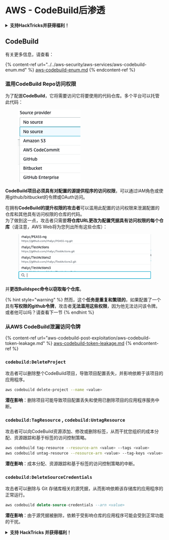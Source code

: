 # AWS - CodeBuild后渗透

<details>

<summary><strong>支持HackTricks并获得福利！</strong></summary>

* 如果您想在HackTricks中看到您的公司广告，或者如果您想访问PEASS的最新版本或下载PDF格式的HackTricks，请查看[**SUBSCRIPTION PLANS**](https://github.com/sponsors/carlospolop)！
* 获取[**官方PEASS和HackTricks周边产品**](https://peass.creator-spring.com)
* 发现[**PEASS家族**](https://opensea.io/collection/the-peass-family)，我们的独家[**NFT**](https://opensea.io/collection/the-peass-family)收藏品
* **加入** 💬 [**Discord群组**](https://discord.gg/hRep4RUj7f) 或 [**Telegram群组**](https://t.me/peass) 或 **关注**我在**Twitter**上的🐦 [**@carlospolopm**](https://twitter.com/carlospolopm)**。**
* **通过向** [**HackTricks**](https://github.com/carlospolop/hacktricks) **和** [**HackTricks Cloud**](https://github.com/carlospolop/hacktricks-cloud) **github仓库提交PR来分享您的黑客技巧。**

</details>

## CodeBuild

有关更多信息，请查看：

{% content-ref url="../../aws-security/aws-services/aws-codebuild-enum.md" %}
[aws-codebuild-enum.md](../../aws-security/aws-services/aws-codebuild-enum.md)
{% endcontent-ref %}

### 滥用CodeBuild Repo访问权限

为了配置**CodeBuild**，它将需要访问它将要使用的代码仓库。多个平台可以托管此代码：

<figure><img src="../../../.gitbook/assets/image (3) (5).png" alt=""><figcaption></figcaption></figure>

**CodeBuild项目必须具有对配置的源提供程序的访问权限**，可以通过IAM角色或使用github/bitbucket的令牌或OAuth访问。

在拥有**CodeBuild的提升权限的攻击者**可以滥用此配置的访问权限来泄漏配置的仓库和其他具有访问权限的仓库的代码。\
为了做到这一点，攻击者只需要**将仓库URL更改为配置凭据具有访问权限的每个仓库**（请注意，AWS Web将为您列出所有这些仓库）：

<figure><img src="../../../.gitbook/assets/image (11).png" alt=""><figcaption></figcaption></figure>

并**更改Buildspec命令以窃取每个仓库**。

{% hint style="warning" %}
然而，这个**任务是重复和繁琐的**，如果配置了一个具有**写权限的github令牌**，攻击者**无法滥用这些权限**，因为他无法访问该令牌。\
或者他可以吗？请查看下一节
{% endhint %}

### 从AWS CodeBuild泄漏访问令牌

{% content-ref url="aws-codebuild-post-exploitation/aws-codebuild-token-leakage.md" %}
[aws-codebuild-token-leakage.md](aws-codebuild-post-exploitation/aws-codebuild-token-leakage.md)
{% endcontent-ref %}

### `codebuild:DeleteProject`

攻击者可以删除整个CodeBuild项目，导致项目配置丢失，并影响依赖于该项目的应用程序。
```bash
aws codebuild delete-project --name <value>
```
**潜在影响**：删除项目可能导致项目配置丢失和使用已删除项目的应用程序服务中断。

### `codebuild:TagResource` , `codebuild:UntagResource`

攻击者可以向CodeBuild资源添加、修改或删除标签，从而干扰您组织的成本分配、资源跟踪和基于标签的访问控制策略。
```bash
aws codebuild tag-resource --resource-arn <value> --tags <value>
aws codebuild untag-resource --resource-arn <value> --tag-keys <value>
```
**潜在影响**：成本分配、资源跟踪和基于标签的访问控制策略的中断。

### `codebuild:DeleteSourceCredentials`

攻击者可以删除与 Git 存储库相关的源凭据，从而影响依赖该存储库的应用程序的正常运行。
```sql
aws codebuild delete-source-credentials --arn <value>
```
**潜在影响**：由于源凭据被删除，依赖于受影响仓库的应用程序可能会受到正常功能的干扰。

<details>

<summary><strong>支持 HackTricks 并获得福利！</strong></summary>

* 如果您想在 HackTricks 中看到您的公司广告，或者如果您想访问 PEASS 的最新版本或下载 HackTricks 的 PDF，请查看[**订阅计划**](https://github.com/sponsors/carlospolop)！
* 获取[**官方 PEASS 和 HackTricks 商品**](https://peass.creator-spring.com)
* 发现[**PEASS 家族**](https://opensea.io/collection/the-peass-family)，我们的独家[**NFT**](https://opensea.io/collection/the-peass-family)收藏品
* **加入** 💬 [**Discord 群组**](https://discord.gg/hRep4RUj7f) 或 [**Telegram 群组**](https://t.me/peass) 或 **关注**我的 **Twitter** 🐦 [**@carlospolopm**](https://twitter.com/carlospolopm)**。**
* **通过向** [**HackTricks**](https://github.com/carlospolop/hacktricks) **和** [**HackTricks Cloud**](https://github.com/carlospolop/hacktricks-cloud) **github 仓库提交 PR 来分享您的黑客技巧。**

</details>
